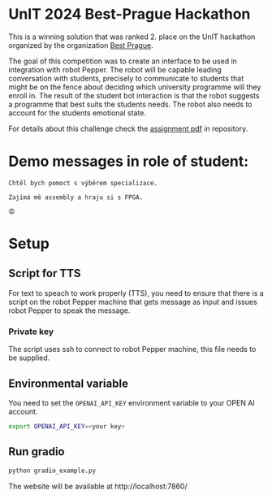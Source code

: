 # UnIT 2024 Best-Prague Hackathon
This is a winning solution that was ranked 2. place on the UnIT hackathon organized by the organization [Best Prague](https://bestprague.cz/).

The goal of this competition was to create an interface to be used in integration with robot Pepper. The robot will be capable leading conversation with students, precisely to communicate to students that might be on the fence about deciding which university programme will they enroll in. The result of the student bot interaction is that the robot suggests a programme that best suits the students needs. The robot also needs to account for the students emotional state.

For details about this challenge check the [assignment pdf](hackathon_assignment.pdf) in repository.


# Demo messages in role of student:
```
Chtěl bych pomoct s výběrem specializace.

Zajímá mě assembly a hraju si s FPGA.

😡
```

# Setup
## Script for TTS
For text to speach to work properly (TTS), you need to ensure that there is a script on the robot Pepper machine that gets message as input and issues robot Pepper to speak the message.
### Private key
The script uses ssh to connect to robot Pepper machine, this file needs to be supplied.

## Environmental variable
You need to set the `OPENAI_API_KEY` environment variable to your OPEN AI account.
```sh
export OPENAI_API_KEY=<your key>
```
## Run gradio
```sh
python gradio_example.py
```
The website will be available at http://localhost:7860/